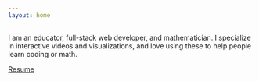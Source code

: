 ```yaml
---
layout: home
---
```


I am an educator, full-stack web developer, and mathematician. I specialize in interactive videos and visualizations, and love using these to help people learn coding or math.

[Resume](./resume.pdf)
